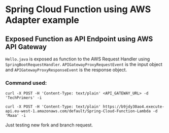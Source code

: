 # Spring Cloud Function using AWS Adapter example

## Exposed Function as API Endpoint using AWS API Gateway
`Hello.java` is exposed as function to the AWS Request Handler using `SpringBootRequestHandler`.
`APIGatewayProxyRequestEvent` is the input object and `APIGatewayProxyResponseEvent` is the response object.

### Command used:

```
curl -X POST -H 'Content-Type: text/plain' <API_GATEWAY_URL> -d 'TechPrimers' -i

curl -X POST -H 'Content-Type: text/plain' https://b9jdy30ao4.execute-api.eu-west-1.amazonaws.com/default/Spring-Cloud-Function-Lambda -d 'Maaa' -i
```
Just testing new fork and branch request.
